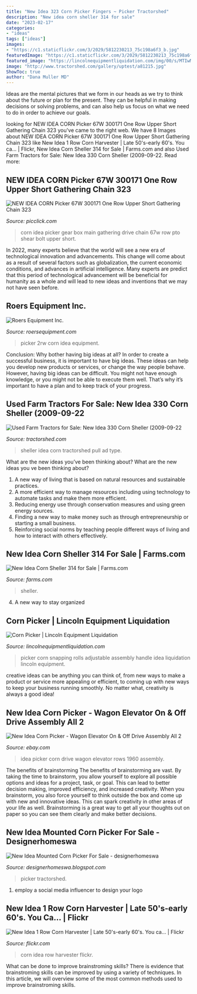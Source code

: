 ```yaml
---
title: "New Idea 323 Corn Picker Fingers ~ Picker Tractorshed"
description: "New idea corn sheller 314 for sale"
date: "2023-02-17"
categories:
- "ideas"
tags: ["ideas"]
images:
- "https://c1.staticflickr.com/3/2029/5812230213_75c198a6f3_b.jpg"
featuredImage: "https://c1.staticflickr.com/3/2029/5812230213_75c198a6f3_b.jpg"
featured_image: "https://lincolnequipmentliquidation.com/img/00/s/MTIwMFgxNjAw/z/zdEAAOSwdzZeM6pR/$_1.JPG"
image: "http://www.tractorshed.com/gallery/uptest/a81215.jpg"
ShowToc: true
author: "Dana Muller MD"
---
```



Ideas are the mental pictures that we form in our heads as we try to think about the future or plan for the present. They can be helpful in making decisions or solving problems, and can also help us focus on what we need to do in order to achieve our goals.

	

		
looking for NEW IDEA CORN Picker 67W 300171 One Row Upper Short Gathering Chain 323 you've came to the right web. We have 8 Images about NEW IDEA CORN Picker 67W 300171 One Row Upper Short Gathering Chain 323 like New Idea 1 Row Corn Harvester | Late 50&#039;s-early 60&#039;s. You ca… | Flickr, New Idea Corn Sheller 314 for Sale | Farms.com and also Used Farm Tractors for Sale: New Idea 330 Corn Sheller (2009-09-22. Read more:
		
    
## NEW IDEA CORN Picker 67W 300171 One Row Upper Short Gathering Chain 323

<img loading=lazy src="https://www.picclickimg.com/d/l400/pict/274053807958_/301531-New-Idea-Corn-Picker-309-310-323.jpg" onerror="this.onerror=null;this.src='https://tse4.mm.bing.net/th?id=OIP.f9_fIpTf-PtsLkjM3QiajAAAAA&amp;pid=15.1';" alt="NEW IDEA CORN Picker 67W 300171 One Row Upper Short Gathering Chain 323">

_Source: picclick.com_

>corn idea picker gear box main gathering drive chain 67w row pto shear bolt upper short. 

	

In 2022, many experts believe that the world will see a new era of technological innovation and advancements. This change will come about as a result of several factors such as globalization, the current economic conditions, and advances in artificial intelligence. Many experts are predict that this period of technological advancement will be beneficial for humanity as a whole and will lead to new ideas and inventions that we may not have seen before.

    
## Roers Equipment Inc.

<img loading=lazy src="http://www.roersequipment.com/media/equipment/fgIvT_1370641361.jpg" onerror="this.onerror=null;this.src='https://tse4.mm.bing.net/th?id=OIP.A5jMI8IUTsW071REOI5gaAHaFj&amp;pid=15.1';" alt="Roers Equipment Inc.">

_Source: roersequipment.com_

>picker 2rw corn idea equipment. 

	

Conclusion: Why bother having big ideas at all?
In order to create a successful business, it is important to have big ideas. These ideas can help you develop new products or services, or change the way people behave. However, having big ideas can be difficult. You might not have enough knowledge, or you might not be able to execute them well. That’s why it’s important to have a plan and to keep track of your progress.

    
## Used Farm Tractors For Sale: New Idea 330 Corn Sheller (2009-09-22

<img loading=lazy src="http://www.tractorshed.com/photoads/upload/352316_opt.jpg" onerror="this.onerror=null;this.src='https://tse2.mm.bing.net/th?id=OIP.Uh-Ugswwwi6NhGWLARt_UQHaFj&amp;pid=15.1';" alt="Used Farm Tractors for Sale: New Idea 330 Corn Sheller (2009-09-22">

_Source: tractorshed.com_

>sheller idea corn tractorshed pull ad type. 

	

What are the new ideas you’ve been thinking about?
What are the new ideas you ve been thinking about? 

1. A new way of living that is based on natural resources and sustainable practices. 
2. A more efficient way to manage resources including using technology to automate tasks and make them more efficient. 
3. Reducing energy use through conservation measures and using green energy sources. 
4. Finding a new way to make money such as through entrepreneurship or starting a small business. 
5. Reinforcing social norms by teaching people different ways of living and how to interact with others effectively.

    
## New Idea Corn Sheller 314 For Sale | Farms.com

<img loading=lazy src="https://images1.farms.com/ufe-images/files/dealers/dan-seifried-farm-equipment/listingimages/291213-1.jpg" onerror="this.onerror=null;this.src='https://tse3.mm.bing.net/th?id=OIP.UJGCG3Pp4i6md5XzrMiEKwHaE8&amp;pid=15.1';" alt="New Idea Corn Sheller 314 for Sale | Farms.com">

_Source: farms.com_

>sheller. 

	

4. A new way to stay organized

    
## Corn Picker | Lincoln Equipment Liquidation

<img loading=lazy src="https://lincolnequipmentliquidation.com/img/00/s/MTIwMFgxNjAw/z/zdEAAOSwdzZeM6pR/$_1.JPG" onerror="this.onerror=null;this.src='https://tse4.mm.bing.net/th?id=OIP.XtAxptyzZmBl5FYfIqfZfAAAAA&amp;pid=15.1';" alt="Corn Picker | Lincoln Equipment Liquidation">

_Source: lincolnequipmentliquidation.com_

>picker corn snapping rolls adjustable assembly handle idea liquidation lincoln equipment. 

	

creative ideas can be anything you can think of, from new ways to make a product or service more appealing or efficient, to coming up with new ways to keep your business running smoothly. No matter what, creativity is always a good idea!

    
## New Idea Corn Picker - Wagon Elevator On &amp; Off Drive Assembly All 2

<img loading=lazy src="https://i.ebayimg.com/images/g/m8wAAOSwMHtbgLlW/s-l300.jpg" onerror="this.onerror=null;this.src='https://tse1.mm.bing.net/th?id=OIP.ET7bF8E3WHco63Xni0IEEgAAAA&amp;pid=15.1';" alt="New Idea Corn Picker - Wagon Elevator On &amp; Off Drive Assembly All 2">

_Source: ebay.com_

>idea picker corn drive wagon elevator rows 1960 assembly. 

	

The benefits of brainstorming
The benefits of brainstorming are vast. By taking the time to brainstorm, you allow yourself to explore all possible options and ideas for a project, task, or goal. This can lead to better decision making, improved efficiency, and increased creativity.
When you brainstorm, you also force yourself to think outside the box and come up with new and innovative ideas. This can spark creativity in other areas of your life as well. Brainstorming is a great way to get all your thoughts out on paper so you can see them clearly and make better decisions.

    
## New Idea Mounted Corn Picker For Sale - Designerhomeswa

<img loading=lazy src="http://www.tractorshed.com/gallery/uptest/a81215.jpg" onerror="this.onerror=null;this.src='https://tse1.mm.bing.net/th?id=OIP.W1G5drPEkw1z2bFTQmaFSwHaFj&amp;pid=15.1';" alt="New Idea Mounted Corn Picker For Sale - designerhomeswa">

_Source: designerhomeswa.blogspot.com_

>picker tractorshed. 

	

1. employ a social media influencer to design your logo 

    
## New Idea 1 Row Corn Harvester | Late 50&#039;s-early 60&#039;s. You Ca… | Flickr

<img loading=lazy src="https://c1.staticflickr.com/3/2029/5812230213_75c198a6f3_b.jpg" onerror="this.onerror=null;this.src='https://tse3.mm.bing.net/th?id=OIP.ca3rJAcvkuWBG2179Ox3RAHaFj&amp;pid=15.1';" alt="New Idea 1 Row Corn Harvester | Late 50&#039;s-early 60&#039;s. You ca… | Flickr">

_Source: flickr.com_

>corn idea row harvester flickr. 

	

What can be done to improve brainstroming skills?
There is evidence that brainstroming skills can be improved by using a variety of techniques. In this article, we will overview some of the most common methods used to improve brainstroming skills.


